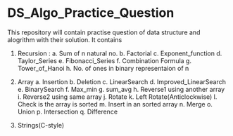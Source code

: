 # DS_Algo_Practice_Question

This repository will contain practise question of data structure and alogrithm with their solution.
It contains

1. Recursion : 
   a. Sum of n natural no.
   b. Factorial
   c. Exponent_function
   d. Taylor_Series
   e. Fibonacci_Series
   f. Combination Formula
   g. Tower_of_Hanoi
   h. No. of ones in binary representaion of n
2. Array
   a. Insertion
   b. Deletion
   c. LinearSearch
   d. Improved_LinearSearch
   e. BinarySearch
   f. Max_min
   g. sum_avg
   h. Reverse1 using another array
   i. Reverse2 using same array
   j. Rotate
   k. Left Rotate(Anticlockwise)
   l. Check is the array is sorted
   m. Insert in an sorted array
   n. Merge
   o. Union
   p. Intersection
   q. Difference
   
3. Strings(C-style)

